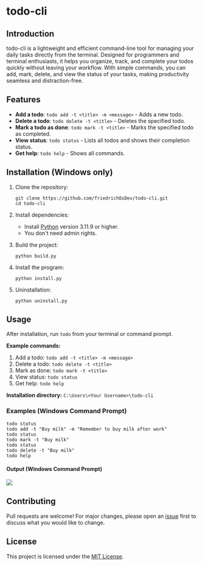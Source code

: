 # todo-cli

## Introduction

todo-cli is a lightweight and efficient command-line tool for managing your daily tasks directly from the terminal. Designed for programmers and terminal enthusiasts, it helps you organize, track, and complete your todos quickly without leaving your workflow. With simple commands, you can add, mark, delete, and view the status of your tasks, making productivity seamless and distraction-free.

## Features

- **Add a todo**: `todo add -t <title> -m <message>` - Adds a new todo.
- **Delete a todo**: `todo delete -t <title>` - Deletes the specified todo.
- **Mark a todo as done**: `todo mark -t <title>` - Marks the specified todo as completed.
- **View status**: `todo status` - Lists all todos and shows their completion status.
- **Get help**: `todo help` - Shows all commands.

## Installation (Windows only)

1. Clone the repository:
    ```batch
    git clone https://github.com/friedrichOsDev/todo-cli.git
    cd todo-cli
    ```
2. Install dependencies:

    - Install [Python](https://www.python.org/downloads/release/python-3119) version 3.11.9 or higher.
    - You don't need admin rights.

3. Build the project:
    ```batch
    python build.py
    ```
4. Install the program:
    ```batch
    python install.py
    ```
5. Uninstallation:
    ```batch
    python uninstall.py
    ```

## Usage

After installation, run `todo` from your terminal or command prompt.  

**Example commands:**

1. Add a todo: `todo add -t <title> -m <message>`
2. Delete a todo: `todo delete -t <title>`
3. Mark as done: `todo mark -t <title>`
4. View status: `todo status`
5. Get help: `todo help`

**Installation directory:** `C:\Users\<Your Username>\todo-cli`

### Examples (Windows Command Prompt)
```batch
todo status
todo add -t "Buy milk" -m "Remember to buy milk after work"
todo status
todo mark -t "Buy milk"
todo status
todo delete -t "Buy milk"
todo help
```

#### Output (Windows Command Prompt)
![](docs/output.png)

## Contributing

Pull requests are welcome! For major changes, please open an [issue](https://github.com/friedrichOsDev/todo-cli/issues) first to discuss what you would like to change.

## License

This project is licensed under the [MIT License](LICENSE).
